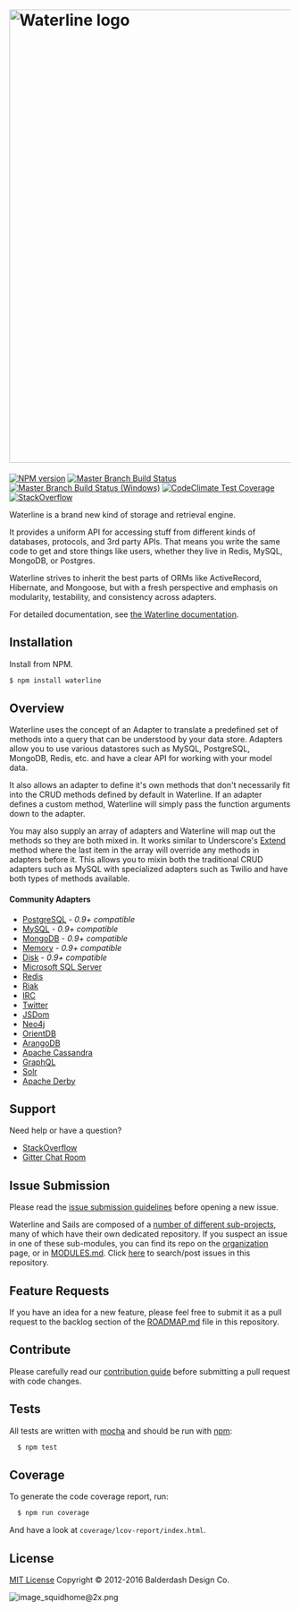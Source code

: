 # [<img title="waterline-logo" src="http://i.imgur.com/3Xqh6Mz.png" width="810px" alt="Waterline logo"/>](https://github.com/balderdashy/waterline)

[![NPM version](https://badge.fury.io/js/waterline.svg)](http://badge.fury.io/js/waterline)
[![Master Branch Build Status](https://travis-ci.org/balderdashy/waterline.svg?branch=master)](https://travis-ci.org/balderdashy/waterline)
[![Master Branch Build Status (Windows)](https://ci.appveyor.com/api/projects/status/tdu70ax32iymvyq3
)](https://ci.appveyor.com/project/mikermcneil/waterline)
[![CodeClimate Test Coverage](https://codeclimate.com/github/balderdashy/waterline/badges/coverage.svg)](https://codeclimate.com/github/balderdashy/waterline)
[![StackOverflow](https://img.shields.io/badge/stackoverflow-waterline-blue.svg)]( http://stackoverflow.com/questions/tagged/waterline)

Waterline is a brand new kind of storage and retrieval engine.

It provides a uniform API for accessing stuff from different kinds of databases, protocols, and 3rd party APIs. That means you write the same code to get and store things like users, whether they live in Redis, MySQL, MongoDB, or Postgres.

Waterline strives to inherit the best parts of ORMs like ActiveRecord, Hibernate, and Mongoose, but with a fresh perspective and emphasis on modularity, testability, and consistency across adapters.

For detailed documentation, see [the Waterline documentation](https://github.com/balderdashy/waterline-docs).

## Installation

Install from NPM.

```bash
$ npm install waterline
```

## Overview

Waterline uses the concept of an Adapter to translate a predefined set of methods into a query that can be understood by your data store. Adapters allow you to use various datastores such as MySQL, PostgreSQL, MongoDB, Redis, etc. and have a clear API for working with your model data.

It also allows an adapter to define it's own methods that don't necessarily fit into the CRUD methods defined by default in Waterline. If an adapter defines a custom method, Waterline will simply pass the function arguments down to the adapter.

You may also supply an array of adapters and Waterline will map out the methods so they are both mixed in. It works similar to Underscore's [Extend](http://underscorejs.org/#extend) method where the last item in the array will override any methods in adapters before it. This allows you to mixin both the traditional CRUD adapters such as MySQL with specialized adapters such as Twilio and have both types of methods available.

#### Community Adapters

  - [PostgreSQL](https://github.com/balderdashy/sails-postgresql) - *0.9+ compatible*
  - [MySQL](https://github.com/balderdashy/sails-mysql) - *0.9+ compatible*
  - [MongoDB](https://github.com/balderdashy/sails-mongo) - *0.9+ compatible*
  - [Memory](https://github.com/balderdashy/sails-memory) - *0.9+ compatible*
  - [Disk](https://github.com/balderdashy/sails-disk) - *0.9+ compatible*
  - [Microsoft SQL Server](https://github.com/cnect/sails-sqlserver)
  - [Redis](https://github.com/balderdashy/sails-redis)
  - [Riak](https://github.com/balderdashy/sails-riak)
  - [IRC](https://github.com/balderdashy/sails-irc)
  - [Twitter](https://github.com/balderdashy/sails-twitter)
  - [JSDom](https://github.com/mikermcneil/sails-jsdom)
  - [Neo4j](https://github.com/natgeo/sails-neo4j)
  - [OrientDB](https://github.com/appscot/sails-orientdb)
  - [ArangoDB](https://github.com/rosmo/sails-arangodb)
  - [Apache Cassandra](https://github.com/dtoubelis/sails-cassandra)
  - [GraphQL](https://github.com/wistityhq/waterline-graphql)
  - [Solr](https://github.com/sajov/sails-solr)
  - [Apache Derby](https://github.com/dash-/node-sails-derby)


## Support
Need help or have a question?
- [StackOverflow](http://stackoverflow.com/questions/tagged/waterline)
- [Gitter Chat Room](https://gitter.im/balderdashy/sails)


## Issue Submission
Please read the [issue submission guidelines](https://github.com/balderdashy/sails/blob/master/CONTRIBUTING.md#opening-issues) before opening a new issue.

Waterline and Sails are composed of a [number of different sub-projects](https://github.com/balderdashy/sails/blob/master/MODULES.md), many of which have their own dedicated repository. If you suspect an issue in one of these sub-modules, you can find its repo on the [organization](https://github.com/balderdashy) page, or in [MODULES.md](https://github.com/balderdashy/sails/blob/master/MODULES.md).  Click [here](https://github.com/balderdashy/waterline/search?q=&type=Issues) to search/post issues in this repository.


## Feature Requests
If you have an idea for a new feature, please feel free to submit it as a pull request to the backlog section of the [ROADMAP.md](https://github.com/balderdashy/waterline/blob/master/ROADMAP.md) file in this repository.


## Contribute
Please carefully read our [contribution guide](https://github.com/balderdashy/sails/blob/master/CONTRIBUTING.md) before submitting a pull request with code changes.


## Tests

All tests are written with [mocha](https://mochajs.org/) and should be run with [npm](https://www.npmjs.com/):

``` bash
  $ npm test
```

## Coverage

To generate the code coverage report, run:

``` bash
  $ npm run coverage
```
And have a look at `coverage/lcov-report/index.html`.

## License

[MIT License](http://sails.mit-license.org/)  Copyright © 2012-2016 Balderdash Design Co.


![image_squidhome@2x.png](http://sailsjs.org/images/bkgd_squiddy.png)
